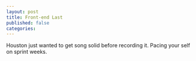 ```yaml
---
layout: post
title: Front-end Last
published: false
categories:
---
```


Houston just wanted to get song solid before recording it. Pacing your self on sprint weeks.